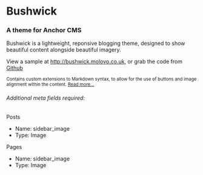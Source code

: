 # Bushwick

### A theme for Anchor CMS

Bushwick is a lightweight, reponsive blogging theme, designed to show beautiful content alongside beautiful imagery.

View a sample at <http://bushwick.molovo.co.uk>, or grab the code from [Github](http://github.com/molovo/bushwick)

<small>Contains custom extensions to Markdown syntax, to allow for the use of buttons and image alignment within the content. [Read more...](http://bushwick.molovo.co.uk/writing-guidelines)</small>

###### Additional meta fields required:
Posts
- Name: sidebar_image
- Type: Image

Pages
- Name: sidebar_image
- Type: Image
